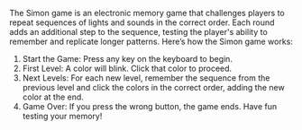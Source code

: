The Simon game is an electronic memory game that challenges players to repeat sequences of lights and sounds in the correct order. Each round adds an additional step to the sequence, testing the player's ability to remember and replicate longer patterns. 
Here’s how the Simon game works:

1) Start the Game: Press any key on the keyboard to begin.
2) First Level: A color will blink. Click that color to proceed.
3) Next Levels: For each new level, remember the sequence from the previous level and click the colors in the correct order, adding the new color at the end.
4) Game Over: If you press the wrong button, the game ends. Have fun testing your memory!
